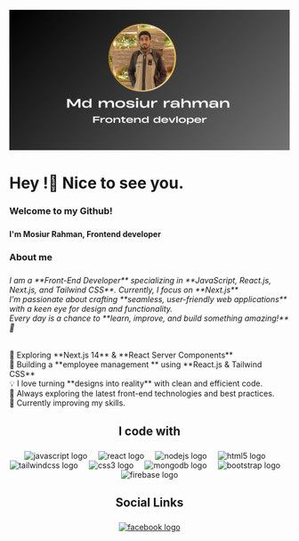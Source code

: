 ![I am GitHub Readme Generator's creator](https://github.com/mosiur73/mosiur73/blob/main/Heading%20Now%2091-98.png)
<h1 align="left">Hey !👋  Nice to see you.</h1>

###

<h3 align="left">Welcome to my Github!</h3>

###

<h4 align="left">I'm Mosiur Rahman, Frontend   developer</h4>

###


<h3 align="left">About me</h3>

###

<h6 align="left">
  I am a **Front-End Developer** specializing in **JavaScript, React.js, Next.js, and Tailwind CSS**. Currently, I focus on **Next.js** </br>
I’m passionate about crafting **seamless, user-friendly web applications** with a keen eye for design and functionality. </br> Every day is a chance to **learn, improve, and build something amazing!** 🚀  
</h6>

###

<p align="left">
  🚀 Exploring **Next.js 14** & **React Server Components**  </br>
  🔧 Building a **employee management ** using **React.js & Tailwind CSS**   </br>
  💡 I love turning **designs into reality** with clean and efficient code.</br>
  🎯 Always exploring the latest front-end technologies and best practices.</br>
  🌱 Currently improving my skills.
</p>

###

<h2 align="center">I code with</h2>

###

<div align="center">
  <img src="https://cdn.jsdelivr.net/gh/devicons/devicon/icons/javascript/javascript-original.svg" height="40" alt="javascript logo"  />
  <img width="12" />
  <img src="https://cdn.jsdelivr.net/gh/devicons/devicon/icons/react/react-original.svg" height="40" alt="react logo"  />
  <img width="12" />
  <img src="https://cdn.jsdelivr.net/gh/devicons/devicon/icons/nodejs/nodejs-original.svg" height="40" alt="nodejs logo"  />
  <img width="12" />
  <img src="https://cdn.jsdelivr.net/gh/devicons/devicon/icons/html5/html5-original.svg" height="40" alt="html5 logo"  />
  <img width="12" />
  <img src="https://cdn.jsdelivr.net/gh/devicons/devicon/icons/tailwindcss/tailwindcss-original-wordmark.svg" height="40" alt="tailwindcss logo"  />
  <img width="12" />
  <img src="https://cdn.jsdelivr.net/gh/devicons/devicon/icons/css3/css3-original.svg" height="40" alt="css3 logo"  />
  <img width="12" />
  <img src="https://cdn.jsdelivr.net/gh/devicons/devicon/icons/mongodb/mongodb-original.svg" height="40" alt="mongodb logo"  />
  <img width="12" />
  <img src="https://cdn.jsdelivr.net/gh/devicons/devicon/icons/bootstrap/bootstrap-original.svg" height="40" alt="bootstrap logo"  />
  <img width="12" />
  <img src="https://cdn.jsdelivr.net/gh/devicons/devicon/icons/firebase/firebase-plain.svg" height="40" alt="firebase logo"  />
</div>

###

<h2 align="center">Social Links</h2>

###

<div align="center">
  <a href="https://web.facebook.com/mdmosiur.rahman.9484941" target="_blank">
    <img src="https://raw.githubusercontent.com/maurodesouza/profile-readme-generator/master/src/assets/icons/social/facebook/default.svg" width="52" height="40" alt="facebook logo"  />
  </a>
</div>

###



###
